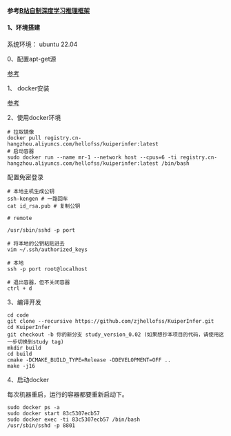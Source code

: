 #### 参考[B站自制深度学习推理框架](https://www.bilibili.com/video/BV118411f7yM/?spm_id_from=333.999.0.0&vd_source=fde8df1a8f3f532205a406a1d84a479c)

#### 1、环境搭建
系统环境： ubuntu 22.04

0、配置apt-get源

[参考](https://developer.aliyun.com/article/704603)

1、 docker安装

[参考](https://yeasy.gitbook.io/docker_practice/install/ubuntu)

2、使用docker环境

```
# 拉取镜像
docker pull registry.cn-hangzhou.aliyuncs.com/hellofss/kuiperinfer:latest
# 启动容器
sudo docker run --name mr-1 --network host --cpus=6 -ti registry.cn-hangzhou.aliyuncs.com/hellofss/kuiperinfer:latest /bin/bash
```

配置免密登录
```
# 本地主机生成公钥
ssh-kengen # 一路回车
cat id_rsa.pub # 复制公钥

# remote 

/usr/sbin/sshd -p port

# 将本地的公钥粘贴进去
vim ~/.ssh/authorized_keys

# 本地
ssh -p port root@localhost

# 退出容器，但不关闭容器
ctrl + d

```


3、编译开发
```
cd code
git clone --recursive https://github.com/zjhellofss/KuiperInfer.git
cd KuiperInfer
git checkout -b 你的新分支 study_version_0.02 (如果想抄本项目的代码，请使用这一步切换到study tag)
mkdir build
cd build
cmake -DCMAKE_BUILD_TYPE=Release -DDEVELOPMENT=OFF ..
make -j16
```

4、启动docker

每次机器重启，运行的容器都要重新启动下。
```
sudo docker ps -a
sudo docker start 83c5307ecb57
sudo docker exec -ti 83c5307ecb57 /bin/bash 
/usr/sbin/sshd -p 8801
```

